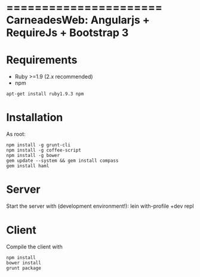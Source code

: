 ======================
CarneadesWeb: Angularjs + RequireJs + Bootstrap 3
======================

# Requirements

- Ruby >=1.9 (2.x recommended)
- npm

```
apt-get install ruby1.9.3 npm
```

# Installation

As root:

```
npm install -g grunt-cli
npm install -g coffee-script
npm install -g bower
gem update --system && gem install compass
gem install haml
```

# Server

Start the server with (development environment!): lein with-profile +dev repl

# Client

Compile the client with

```
npm install
bower install
grunt package
```
